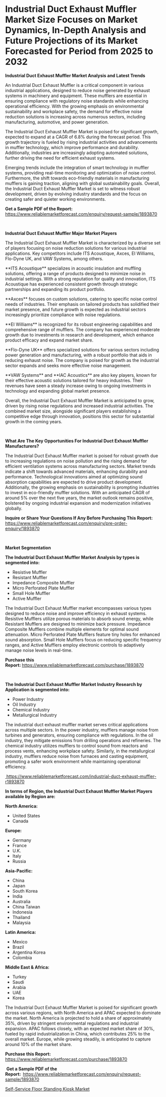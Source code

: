 <p><h1>Industrial Duct Exhaust Muffler Market Size Focuses on Market Dynamics, In-Depth Analysis and Future Projections of its Market Forecasted for Period from 2025 to 2032</h1></p><p><strong>Industrial Duct Exhaust Muffler Market Analysis and Latest Trends</strong></p>
<p><p>An Industrial Duct Exhaust Muffler is a critical component in various industrial applications, designed to reduce noise generated by exhaust systems in machinery and equipment. These mufflers are essential in ensuring compliance with regulatory noise standards while enhancing operational efficiency. With the growing emphasis on environmental sustainability and workplace safety, the demand for effective noise reduction solutions is increasing across numerous sectors, including manufacturing, automotive, and power generation.</p><p>The Industrial Duct Exhaust Muffler Market is poised for significant growth, expected to expand at a CAGR of 6.8% during the forecast period. This growth trajectory is fueled by rising industrial activities and advancements in muffler technology, which improve performance and durability. Additionally, industries are increasingly adopting automated solutions, further driving the need for efficient exhaust systems.</p><p>Emerging trends include the integration of smart technology in muffler systems, providing real-time monitoring and optimization of noise control. Furthermore, the shift towards eco-friendly materials in manufacturing mufflers is gaining traction, aligning with global sustainability goals. Overall, the Industrial Duct Exhaust Muffler Market is set to witness robust development, driven by evolving industry standards and the focus on creating safer and quieter working environments.</p></p>
<p><strong>Get a Sample PDF of the Report:&nbsp;</strong> <a href="https://www.reliablemarketforecast.com/enquiry/request-sample/1893870?utm_campaign=2208&utm_medium=2&utm_source=Github&utm_content=ia&utm_term=01032025&utm_id=industrial-duct-exhaust-muffler">https://www.reliablemarketforecast.com/enquiry/request-sample/1893870</a></p>
<p>&nbsp;</p>
<p><strong>Industrial Duct Exhaust Muffler Major Market Players</strong></p>
<p><p>The Industrial Duct Exhaust Muffler Market is characterized by a diverse set of players focusing on noise reduction solutions for various industrial applications. Key competitors include ITS Acoustique, Axces, EI Williams, Flo-Dyne UK, and VAW Systems, among others.</p><p>**ITS Acoustique** specializes in acoustic insulation and muffling solutions, offering a range of products designed to minimize noise in industrial settings. With a strong reputation for quality and innovation, ITS Acoustique has experienced consistent growth through strategic partnerships and expanding its product portfolio.</p><p>**Axces** focuses on custom solutions, catering to specific noise control needs of industries. Their emphasis on tailored products has solidified their market presence, and future growth is expected as industrial sectors increasingly prioritize compliance with noise regulations.</p><p>**EI Williams** is recognized for its robust engineering capabilities and comprehensive range of mufflers. The company has experienced moderate growth due to investments in research and development, which enhance product efficacy and expand market share.</p><p>**Flo-Dyne UK** offers specialized solutions for various sectors including power generation and manufacturing, with a robust portfolio that aids in reducing exhaust noise. The company is poised for growth as the industrial sector expands and seeks more effective noise management.</p><p>**VAW Systems** and **IAC Acoustics** are also key players, known for their effective acoustic solutions tailored for heavy industries. Their revenues have seen a steady increase owing to ongoing investments in technology and expanding global market presence.</p><p>Overall, the Industrial Duct Exhaust Muffler Market is anticipated to grow, driven by rising noise regulations and increased industrial activities. The combined market size, alongside significant players establishing a competitive edge through innovation, positions this sector for substantial growth in the coming years.</p></p>
<p>&nbsp;</p>
<p><strong>What Are The Key Opportunities For Industrial Duct Exhaust Muffler Manufacturers?</strong></p>
<p><p>The Industrial Duct Exhaust Muffler market is poised for robust growth due to increasing regulations on noise pollution and the rising demand for efficient ventilation systems across manufacturing sectors. Market trends indicate a shift towards advanced materials, enhancing durability and performance. Technological innovations aimed at optimizing sound absorption capabilities are expected to drive product development. Additionally, the growing emphasis on sustainability is prompting industries to invest in eco-friendly muffler solutions. With an anticipated CAGR of around 5% over the next five years, the market outlook remains positive, bolstered by ongoing industrial expansion and modernization initiatives globally.</p></p>
<p><strong>Inquire or Share Your Questions If Any Before Purchasing This Report:</strong> <a href="https://www.reliablemarketforecast.com/enquiry/pre-order-enquiry/1893870?utm_campaign=2208&utm_medium=2&utm_source=Github&utm_content=ia&utm_term=01032025&utm_id=industrial-duct-exhaust-muffler">https://www.reliablemarketforecast.com/enquiry/pre-order-enquiry/1893870</a></p>
<p>&nbsp;</p>
<p><strong>Market Segmentation</strong></p>
<p><strong>The Industrial Duct Exhaust Muffler Market Analysis by types is segmented into:</strong></p>
<p><ul><li>Resistive Muffler</li><li>Resistant Muffler</li><li>Impedance Composite Muffler</li><li>Micro Perforated Plate Muffler</li><li>Small Hole Muffler</li><li>Active Muffler</li></ul></p>
<p><p>The Industrial Duct Exhaust Muffler market encompasses various types designed to reduce noise and improve efficiency in exhaust systems. Resistive Mufflers utilize porous materials to absorb sound energy, while Resistant Mufflers are designed to minimize back pressure. Impedance Composite Mufflers combine multiple elements for optimal sound attenuation. Micro Perforated Plate Mufflers feature tiny holes for enhanced sound absorption. Small Hole Mufflers focus on reducing specific frequency ranges, and Active Mufflers employ electronic controls to adaptively manage noise levels in real-time.</p></p>
<p><strong>Purchase this Report:&nbsp;</strong><a href="https://www.reliablemarketforecast.com/purchase/1893870?utm_campaign=2208&utm_medium=2&utm_source=Github&utm_content=ia&utm_term=01032025&utm_id=industrial-duct-exhaust-muffler">https://www.reliablemarketforecast.com/purchase/1893870</a></p>
<p>&nbsp;</p>
<p><strong>The Industrial Duct Exhaust Muffler Market Industry Research by Application is segmented into:</strong></p>
<p><ul><li>Power Industry</li><li>Oil Industry</li><li>Chemical Industry</li><li>Metallurgical Industry</li></ul></p>
<p><p>The industrial duct exhaust muffler market serves critical applications across multiple sectors. In the power industry, mufflers manage noise from turbines and generators, ensuring compliance with regulations. In the oil industry, they mitigate emissions from drilling operations and refineries. The chemical industry utilizes mufflers to control sound from reactors and process vents, enhancing workplace safety. Similarly, in the metallurgical industry, mufflers reduce noise from furnaces and casting equipment, promoting a safer work environment while maintaining operational efficiency.</p></p>
<p><a href="https://www.reliablemarketforecast.com/industrial-duct-exhaust-muffler-r1893870?utm_campaign=2208&utm_medium=2&utm_source=Github&utm_content=ia&utm_term=01032025&utm_id=industrial-duct-exhaust-muffler">&nbsp;https://www.reliablemarketforecast.com/industrial-duct-exhaust-muffler-r1893870</a></p>
<p><strong>In terms of Region, the Industrial Duct Exhaust Muffler Market Players available by Region are:</strong></p>
<p>
    <p> <strong> North America: </strong>
        <ul>
            <li>United States</li>
            <li>Canada</li>
        </ul>
        </p> 
    <p> <strong> Europe: </strong>
        <ul>
            <li>Germany</li>
            <li>France</li>
            <li>U.K.</li>
            <li>Italy</li>
            <li>Russia</li>
        </ul>
        </p> 
    <p> <strong> Asia-Pacific: </strong>
        <ul>
            <li>China</li>
            <li>Japan</li>
            <li>South Korea</li>
            <li>India</li>
            <li>Australia</li>
            <li>China Taiwan</li>
            <li>Indonesia</li>
            <li>Thailand</li>
            <li>Malaysia</li>
        </ul>
        </p> 
    <p> <strong> Latin America: </strong>
        <ul>
            <li>Mexico</li>
            <li>Brazil</li>
            <li>Argentina Korea</li>
            <li>Colombia</li>
        </ul>
        </p> 
    <p> <strong> Middle East & Africa: </strong>
        <ul>
            <li>Turkey</li>
            <li>Saudi</li>
            <li>Arabia</li>
            <li>UAE</li>
            <li>Korea</li>
        </ul>
    </p>
    </p>
<p><p>The Industrial Duct Exhaust Muffler Market is poised for significant growth across various regions, with North America and APAC expected to dominate the market. North America is projected to hold a share of approximately 35%, driven by stringent environmental regulations and industrial expansion. APAC follows closely, with an expected market share of 30%, fueled by rapid industrialization in China, which contributes 25% to the overall market. Europe, while growing steadily, is anticipated to capture around 10% of the market share.</p></p>
<p><strong>Purchase this Report: </strong><a href="https://www.reliablemarketforecast.com/purchase/1893870?utm_campaign=2208&utm_medium=2&utm_source=Github&utm_content=ia&utm_term=01032025&utm_id=industrial-duct-exhaust-muffler">https://www.reliablemarketforecast.com/purchase/1893870</a></p>
<p>&nbsp;<strong>Get a Sample PDF of the Report:&nbsp;&nbsp;</strong><a href="https://www.reliablemarketforecast.com/enquiry/request-sample/1893870?utm_campaign=2208&utm_medium=2&utm_source=Github&utm_content=ia&utm_term=01032025&utm_id=industrial-duct-exhaust-muffler">https://www.reliablemarketforecast.com/enquiry/request-sample/1893870</a></p>
<p><strong></strong></p>
<p><p><a href="https://github.com/DixieGrimes/Market-Research-Report-List-1/blob/main/self-service-floor-standing-kiosk-market.md?utm_campaign=2208&utm_medium=2&utm_source=Github&utm_content=ia&utm_term=01032025&utm_id=industrial-duct-exhaust-muffler">Self-Service Floor Standing Kiosk Market</a></p></p>
